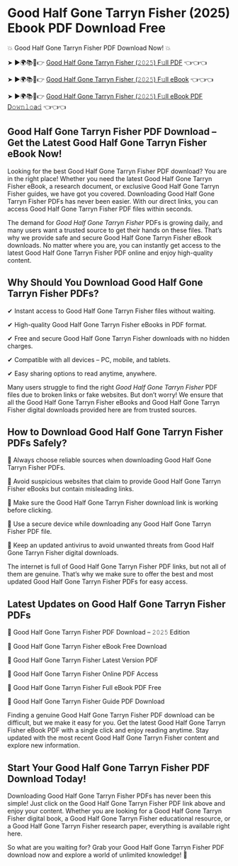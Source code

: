 # Good Half Gone Tarryn Fisher (2025) Ebook PDF Download Free

💥 Good Half Gone Tarryn Fisher PDF Download Now! 💥

➤ ►🌍📚📱👉 [Good Half Gone Tarryn Fisher (𝟸𝟶𝟸𝟻) F𝚞ll PDF](https://getpdf.xyz/good-half-gone-tarryn-fisher) 👈👈👈


➤ ►🌍📚📱👉 [Good Half Gone Tarryn Fisher (𝟸𝟶𝟸𝟻) F𝚞ll eBook](https://getpdf.xyz/good-half-gone-tarryn-fisher) 👈👈👈


➤ ►🌍📚📱👉 [Good Half Gone Tarryn Fisher (𝟸𝟶𝟸𝟻) F𝚞ll eBook PDF D𝚘𝚠𝚗𝚕𝚘a𝚍](https://getpdf.xyz/good-half-gone-tarryn-fisher) 👈👈👈


## Good Half Gone Tarryn Fisher PDF Download – Get the Latest Good Half Gone Tarryn Fisher eBook Now!

Looking for the best Good Half Gone Tarryn Fisher PDF download? You are in the right place! Whether you need the latest Good Half Gone Tarryn Fisher eBook, a research document, or exclusive Good Half Gone Tarryn Fisher guides, we have got you covered. Downloading Good Half Gone Tarryn Fisher PDFs has never been easier. With our direct links, you can access Good Half Gone Tarryn Fisher PDF files within seconds.

The demand for *Good Half Gone Tarryn Fisher* PDFs is growing daily, and many users want a trusted source to get their hands on these files. That’s why we provide safe and secure Good Half Gone Tarryn Fisher eBook downloads. No matter where you are, you can instantly get access to the latest Good Half Gone Tarryn Fisher PDF online and enjoy high-quality content.

## Why Should You Download Good Half Gone Tarryn Fisher PDFs?

✔ Instant access to Good Half Gone Tarryn Fisher files without waiting.

✔ High-quality Good Half Gone Tarryn Fisher eBooks in PDF format.

✔ Free and secure Good Half Gone Tarryn Fisher downloads with no hidden charges.

✔ Compatible with all devices – PC, mobile, and tablets.

✔ Easy sharing options to read anytime, anywhere.

Many users struggle to find the right *Good Half Gone Tarryn Fisher* PDF files due to broken links or fake websites. But don’t worry! We ensure that all the Good Half Gone Tarryn Fisher eBooks and Good Half Gone Tarryn Fisher digital downloads provided here are from trusted sources.

## How to Download Good Half Gone Tarryn Fisher PDFs Safely?

📌 Always choose reliable sources when downloading Good Half Gone Tarryn Fisher PDFs.

📌 Avoid suspicious websites that claim to provide Good Half Gone Tarryn Fisher eBooks but contain misleading links.

📌 Make sure the Good Half Gone Tarryn Fisher download link is working before clicking.

📌 Use a secure device while downloading any Good Half Gone Tarryn Fisher PDF file.

📌 Keep an updated antivirus to avoid unwanted threats from Good Half Gone Tarryn Fisher digital downloads.

The internet is full of Good Half Gone Tarryn Fisher PDF links, but not all of them are genuine. That’s why we make sure to offer the best and most updated Good Half Gone Tarryn Fisher PDFs for easy access.

## Latest Updates on Good Half Gone Tarryn Fisher PDFs

🔹 Good Half Gone Tarryn Fisher PDF Download – 𝟸𝟶𝟸𝟻 Edition

🔹 Good Half Gone Tarryn Fisher eBook Free Download

🔹 Good Half Gone Tarryn Fisher Latest Version PDF

🔹 Good Half Gone Tarryn Fisher Online PDF Access

🔹 Good Half Gone Tarryn Fisher Full eBook PDF Free

🔹 Good Half Gone Tarryn Fisher Guide PDF Download

Finding a genuine Good Half Gone Tarryn Fisher PDF download can be difficult, but we make it easy for you. Get the latest Good Half Gone Tarryn Fisher eBook PDF with a single click and enjoy reading anytime. Stay updated with the most recent Good Half Gone Tarryn Fisher content and explore new information.

## Start Your Good Half Gone Tarryn Fisher PDF Download Today!

Downloading Good Half Gone Tarryn Fisher PDFs has never been this simple! Just click on the Good Half Gone Tarryn Fisher PDF link above and enjoy your content. Whether you are looking for a Good Half Gone Tarryn Fisher digital book, a Good Half Gone Tarryn Fisher educational resource, or a Good Half Gone Tarryn Fisher research paper, everything is available right here.

So what are you waiting for? Grab your Good Half Gone Tarryn Fisher PDF download now and explore a world of unlimited knowledge! 🚀